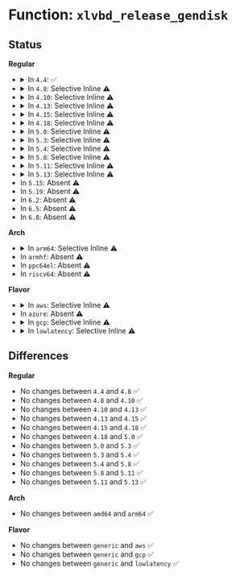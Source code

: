 # Function: <code>xlvbd_release_gendisk</code>

## Status
<b>Regular</b>
<ul>
<li>
<details>
<summary>In <code>4.4</code>: ✅</summary>

```c
void xlvbd_release_gendisk(struct blkfront_info *info);
```

**Collision:** Unique Static

**Inline:** No

**Transformation:** False

**Instances:**

```
In drivers/block/xen-blkfront.c (ffffffff815733b0)
Location: drivers/block/xen-blkfront.c:1029
Inline: False
Direct callers:
  - drivers/block/xen-blkfront.c:blkif_release
  - drivers/block/xen-blkfront.c:blkif_release
  - drivers/block/xen-blkfront.c:blkfront_remove
  - drivers/block/xen-blkfront.c:blkback_changed
```
**Symbols:**

```
ffffffff815733b0-ffffffff81573439: xlvbd_release_gendisk (STB_LOCAL)
```
</details>
</li>
<li>
<details>
<summary>In <code>4.8</code>: Selective Inline ⚠️</summary>

```c
void xlvbd_release_gendisk(struct blkfront_info *info);
```

**Collision:** Unique Static

**Inline:** Selective

**Transformation:** False

**Instances:**

```
In drivers/block/xen-blkfront.c (ffffffff815ca2c0)
Location: drivers/block/xen-blkfront.c:1176
Inline: True
Direct callers:
  - drivers/block/xen-blkfront.c:blkif_release
  - drivers/block/xen-blkfront.c:blkif_release
  - drivers/block/xen-blkfront.c:blkfront_remove
  - drivers/block/xen-blkfront.c:blkback_changed
```
**Symbols:**

```
ffffffff815ca2c0-ffffffff815ca372: xlvbd_release_gendisk (STB_LOCAL)
```
</details>
</li>
<li>
<details>
<summary>In <code>4.10</code>: Selective Inline ⚠️</summary>

```c
void xlvbd_release_gendisk(struct blkfront_info *info);
```

**Collision:** Unique Static

**Inline:** Selective

**Transformation:** False

**Instances:**

```
In drivers/block/xen-blkfront.c (ffffffff815f6f20)
Location: drivers/block/xen-blkfront.c:1175
Inline: True
Direct callers:
  - drivers/block/xen-blkfront.c:blkif_release
  - drivers/block/xen-blkfront.c:blkif_release
  - drivers/block/xen-blkfront.c:blkfront_remove
  - drivers/block/xen-blkfront.c:blkback_changed
```
**Symbols:**

```
ffffffff815f6f20-ffffffff815f6fd2: xlvbd_release_gendisk (STB_LOCAL)
```
</details>
</li>
<li>
<details>
<summary>In <code>4.13</code>: Selective Inline ⚠️</summary>

```c
void xlvbd_release_gendisk(struct blkfront_info *info);
```

**Collision:** Unique Static

**Inline:** Selective

**Transformation:** False

**Instances:**

```
In drivers/block/xen-blkfront.c (ffffffff8160c6d0)
Location: drivers/block/xen-blkfront.c:1185
Inline: True
Direct callers:
  - drivers/block/xen-blkfront.c:blkif_release
  - drivers/block/xen-blkfront.c:blkif_release
  - drivers/block/xen-blkfront.c:blkfront_remove
  - drivers/block/xen-blkfront.c:blkback_changed
```
**Symbols:**

```
ffffffff8160c6d0-ffffffff8160c78d: xlvbd_release_gendisk (STB_LOCAL)
```
</details>
</li>
<li>
<details>
<summary>In <code>4.15</code>: Selective Inline ⚠️</summary>

```c
void xlvbd_release_gendisk(struct blkfront_info *info);
```

**Collision:** Unique Static

**Inline:** Selective

**Transformation:** False

**Instances:**

```
In drivers/block/xen-blkfront.c (ffffffff81674fa0)
Location: drivers/block/xen-blkfront.c:1185
Inline: True
Direct callers:
  - drivers/block/xen-blkfront.c:blkif_release
  - drivers/block/xen-blkfront.c:blkif_release
  - drivers/block/xen-blkfront.c:blkfront_remove
  - drivers/block/xen-blkfront.c:blkback_changed
```
**Symbols:**

```
ffffffff81674fa0-ffffffff8167505d: xlvbd_release_gendisk (STB_LOCAL)
```
</details>
</li>
<li>
<details>
<summary>In <code>4.18</code>: Selective Inline ⚠️</summary>

```c
void xlvbd_release_gendisk(struct blkfront_info *info);
```

**Collision:** Unique Static

**Inline:** Selective

**Transformation:** False

**Instances:**

```
In drivers/block/xen-blkfront.c (ffffffff816b1570)
Location: drivers/block/xen-blkfront.c:1185
Inline: True
Direct callers:
  - drivers/block/xen-blkfront.c:blkif_release
  - drivers/block/xen-blkfront.c:blkif_release
  - drivers/block/xen-blkfront.c:blkfront_remove
  - drivers/block/xen-blkfront.c:blkback_changed
```
**Symbols:**

```
ffffffff816b1570-ffffffff816b1622: xlvbd_release_gendisk (STB_LOCAL)
```
</details>
</li>
<li>
<details>
<summary>In <code>5.0</code>: Selective Inline ⚠️</summary>

```c
void xlvbd_release_gendisk(struct blkfront_info *info);
```

**Collision:** Unique Static

**Inline:** Selective

**Transformation:** False

**Instances:**

```
In drivers/block/xen-blkfront.c (ffffffff816d18b0)
Location: drivers/block/xen-blkfront.c:1184
Inline: True
Direct callers:
  - drivers/block/xen-blkfront.c:blkif_release
  - drivers/block/xen-blkfront.c:blkif_release
  - drivers/block/xen-blkfront.c:blkfront_remove
  - drivers/block/xen-blkfront.c:blkback_changed
```
**Symbols:**

```
ffffffff816d18b0-ffffffff816d1962: xlvbd_release_gendisk (STB_LOCAL)
```
</details>
</li>
<li>
<details>
<summary>In <code>5.3</code>: Selective Inline ⚠️</summary>

```c
void xlvbd_release_gendisk(struct blkfront_info *info);
```

**Collision:** Unique Static

**Inline:** Selective

**Transformation:** False

**Instances:**

```
In drivers/block/xen-blkfront.c (ffffffff8170d340)
Location: drivers/block/xen-blkfront.c:1184
Inline: True
Direct callers:
  - drivers/block/xen-blkfront.c:blkif_release
  - drivers/block/xen-blkfront.c:blkif_release
  - drivers/block/xen-blkfront.c:blkfront_remove
  - drivers/block/xen-blkfront.c:blkback_changed
```
**Symbols:**

```
ffffffff8170d340-ffffffff8170d3ee: xlvbd_release_gendisk (STB_LOCAL)
```
</details>
</li>
<li>
<details>
<summary>In <code>5.4</code>: Selective Inline ⚠️</summary>

```c
void xlvbd_release_gendisk(struct blkfront_info *info);
```

**Collision:** Unique Static

**Inline:** Selective

**Transformation:** False

**Instances:**

```
In drivers/block/xen-blkfront.c (ffffffff81731640)
Location: drivers/block/xen-blkfront.c:1184
Inline: True
Direct callers:
  - drivers/block/xen-blkfront.c:blkif_release
  - drivers/block/xen-blkfront.c:blkif_release
  - drivers/block/xen-blkfront.c:blkfront_remove
  - drivers/block/xen-blkfront.c:blkback_changed
```
**Symbols:**

```
ffffffff81731640-ffffffff817316ee: xlvbd_release_gendisk (STB_LOCAL)
```
</details>
</li>
<li>
<details>
<summary>In <code>5.8</code>: Selective Inline ⚠️</summary>

```c
void xlvbd_release_gendisk(struct blkfront_info *info);
```

**Collision:** Unique Static

**Inline:** Selective

**Transformation:** False

**Instances:**

```
In drivers/block/xen-blkfront.c (ffffffff817edf40)
Location: drivers/block/xen-blkfront.c:1194
Inline: True
Direct callers:
  - drivers/block/xen-blkfront.c:blkif_release
  - drivers/block/xen-blkfront.c:blkif_release
  - drivers/block/xen-blkfront.c:blkfront_remove
  - drivers/block/xen-blkfront.c:blkfront_closing
```
**Symbols:**

```
ffffffff817edf40-ffffffff817edff9: xlvbd_release_gendisk (STB_LOCAL)
```
</details>
</li>
<li>
<details>
<summary>In <code>5.11</code>: Selective Inline ⚠️</summary>

```c
void xlvbd_release_gendisk(struct blkfront_info *info);
```

**Collision:** Unique Static

**Inline:** Selective

**Transformation:** False

**Instances:**

```
In drivers/block/xen-blkfront.c (ffffffff81802870)
Location: drivers/block/xen-blkfront.c:1195
Inline: True
Direct callers:
  - drivers/block/xen-blkfront.c:blkif_release
  - drivers/block/xen-blkfront.c:blkif_release
  - drivers/block/xen-blkfront.c:blkfront_remove
  - drivers/block/xen-blkfront.c:blkfront_closing
```
**Symbols:**

```
ffffffff81802870-ffffffff81802929: xlvbd_release_gendisk (STB_LOCAL)
```
</details>
</li>
<li>
<details>
<summary>In <code>5.13</code>: Selective Inline ⚠️</summary>

```c
void xlvbd_release_gendisk(struct blkfront_info *info);
```

**Collision:** Unique Static

**Inline:** Selective

**Transformation:** False

**Instances:**

```
In drivers/block/xen-blkfront.c (ffffffff817e8b10)
Location: drivers/block/xen-blkfront.c:1195
Inline: True
Direct callers:
  - drivers/block/xen-blkfront.c:blkif_release
  - drivers/block/xen-blkfront.c:blkif_release
  - drivers/block/xen-blkfront.c:blkfront_remove
  - drivers/block/xen-blkfront.c:blkback_changed
```
**Symbols:**

```
ffffffff817e8b10-ffffffff817e8bc9: xlvbd_release_gendisk (STB_LOCAL)
```
</details>
</li>
<li>
In <code>5.15</code>: Absent ⚠️
</li>
<li>
In <code>5.19</code>: Absent ⚠️
</li>
<li>
In <code>6.2</code>: Absent ⚠️
</li>
<li>
In <code>6.5</code>: Absent ⚠️
</li>
<li>
In <code>6.8</code>: Absent ⚠️
</li>
</ul>
<b>Arch</b>
<ul>
<li>
<details>
<summary>In <code>arm64</code>: Selective Inline ⚠️</summary>

```c
void xlvbd_release_gendisk(struct blkfront_info *info);
```

**Collision:** Unique Static

**Inline:** Selective

**Transformation:** False

**Instances:**

```
In drivers/block/xen-blkfront.c (ffff800010928c50)
Location: drivers/block/xen-blkfront.c:1184
Inline: True
Direct callers:
  - drivers/block/xen-blkfront.c:blkif_release
  - drivers/block/xen-blkfront.c:blkif_release
  - drivers/block/xen-blkfront.c:blkfront_remove
  - drivers/block/xen-blkfront.c:blkback_changed
```
**Symbols:**

```
ffff800010928c50-ffff800010928cfc: xlvbd_release_gendisk (STB_LOCAL)
```
</details>
</li>
<li>
In <code>armhf</code>: Absent ⚠️
</li>
<li>
In <code>ppc64el</code>: Absent ⚠️
</li>
<li>
In <code>riscv64</code>: Absent ⚠️
</li>
</ul>
<b>Flavor</b>
<ul>
<li>
<details>
<summary>In <code>aws</code>: Selective Inline ⚠️</summary>

```c
void xlvbd_release_gendisk(struct blkfront_info *info);
```

**Collision:** Unique Static

**Inline:** Selective

**Transformation:** False

**Instances:**

```
In drivers/block/xen-blkfront.c (ffffffff816f75b0)
Location: drivers/block/xen-blkfront.c:1200
Inline: True
Direct callers:
  - drivers/block/xen-blkfront.c:blkif_release
  - drivers/block/xen-blkfront.c:blkif_release
  - drivers/block/xen-blkfront.c:blkfront_remove
  - drivers/block/xen-blkfront.c:blkback_changed
```
**Symbols:**

```
ffffffff816f75b0-ffffffff816f765e: xlvbd_release_gendisk (STB_LOCAL)
```
</details>
</li>
<li>
In <code>azure</code>: Absent ⚠️
</li>
<li>
<details>
<summary>In <code>gcp</code>: Selective Inline ⚠️</summary>

```c
void xlvbd_release_gendisk(struct blkfront_info *info);
```

**Collision:** Unique Static

**Inline:** Selective

**Transformation:** False

**Instances:**

```
In drivers/block/xen-blkfront.c (ffffffff81724b00)
Location: drivers/block/xen-blkfront.c:1184
Inline: True
Direct callers:
  - drivers/block/xen-blkfront.c:blkif_release
  - drivers/block/xen-blkfront.c:blkif_release
  - drivers/block/xen-blkfront.c:blkfront_remove
  - drivers/block/xen-blkfront.c:blkback_changed
```
**Symbols:**

```
ffffffff81724b00-ffffffff81724bae: xlvbd_release_gendisk (STB_LOCAL)
```
</details>
</li>
<li>
<details>
<summary>In <code>lowlatency</code>: Selective Inline ⚠️</summary>

```c
void xlvbd_release_gendisk(struct blkfront_info *info);
```

**Collision:** Unique Static

**Inline:** Selective

**Transformation:** False

**Instances:**

```
In drivers/block/xen-blkfront.c (ffffffff8173f830)
Location: drivers/block/xen-blkfront.c:1184
Inline: True
Direct callers:
  - drivers/block/xen-blkfront.c:blkif_release
  - drivers/block/xen-blkfront.c:blkif_release
  - drivers/block/xen-blkfront.c:blkfront_remove
  - drivers/block/xen-blkfront.c:blkback_changed
```
**Symbols:**

```
ffffffff8173f830-ffffffff8173f8de: xlvbd_release_gendisk (STB_LOCAL)
```
</details>
</li>
</ul>

## Differences
<b>Regular</b>
<ul>
<li>
No changes between <code>4.4</code> and <code>4.8</code> ✅
</li>
<li>
No changes between <code>4.8</code> and <code>4.10</code> ✅
</li>
<li>
No changes between <code>4.10</code> and <code>4.13</code> ✅
</li>
<li>
No changes between <code>4.13</code> and <code>4.15</code> ✅
</li>
<li>
No changes between <code>4.15</code> and <code>4.18</code> ✅
</li>
<li>
No changes between <code>4.18</code> and <code>5.0</code> ✅
</li>
<li>
No changes between <code>5.0</code> and <code>5.3</code> ✅
</li>
<li>
No changes between <code>5.3</code> and <code>5.4</code> ✅
</li>
<li>
No changes between <code>5.4</code> and <code>5.8</code> ✅
</li>
<li>
No changes between <code>5.8</code> and <code>5.11</code> ✅
</li>
<li>
No changes between <code>5.11</code> and <code>5.13</code> ✅
</li>
</ul>
<b>Arch</b>
<ul>
<li>
No changes between <code>amd64</code> and <code>arm64</code> ✅
</li>
</ul>
<b>Flavor</b>
<ul>
<li>
No changes between <code>generic</code> and <code>aws</code> ✅
</li>
<li>
No changes between <code>generic</code> and <code>gcp</code> ✅
</li>
<li>
No changes between <code>generic</code> and <code>lowlatency</code> ✅
</li>
</ul>
